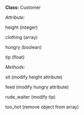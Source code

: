 **Class:** Customer


*Attribute:*

height (integer)

clothing (array)

hungry (boolean)

tip (float)


*Methods:*

sit (modify height attribute)

feed (modify hungry attribute)

rude_waiter (modify tip)

too_hot (remove object from array)
